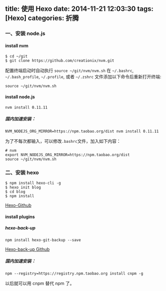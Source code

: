 title: 使用 Hexo
date: 2014-11-21 12:03:30
tags: [Hexo]
categories: 折腾
---

### 一、安装 node.js

#### install nvm
    $ cd ~/git
    $ git clone https://github.com/creationix/nvm.git

配置终端启动时自动执行 `source ~/git/nvm/nvm.sh`
在 `~/.bashrc`, `~/.bash_profile`, `~/.profile`, 或者 `~/.zshrc` 文件添加以下命令后重新打开终端:

    source ~/git/nvm/nvm.sh

#### install node.js

    nvm install 0.11.11
##### 国内加速安装：

    NVM_NODEJS_ORG_MIRROR=https://npm.taobao.org/dist nvm install 0.11.11

为了不每次都输入，可以修改`.bashrc`文件，加入如下内容：

    # nvm
    export NVM_NODEJS_ORG_MIRROR=https://npm.taobao.org/dist
    source ~/git/nvm/nvm.sh

### 二、安装 hexo 

    $ npm install hexo-cli -g
    $ hexo init blog
	$ cd blog
	$ npm install
[Hexo-Github](https://github.com/hexojs/hexo)

#### install plugins

##### hexo-back-up

    npm install hexo-git-backup --save

[Hexo-back-up Github](https://github.com/coneycode/hexo-git-backup)


##### 国内加速安装：

	npm --registry=https://registry.npm.taobao.org install cnpm -g

以后就可以用 cnpm 替代 npm 了。



